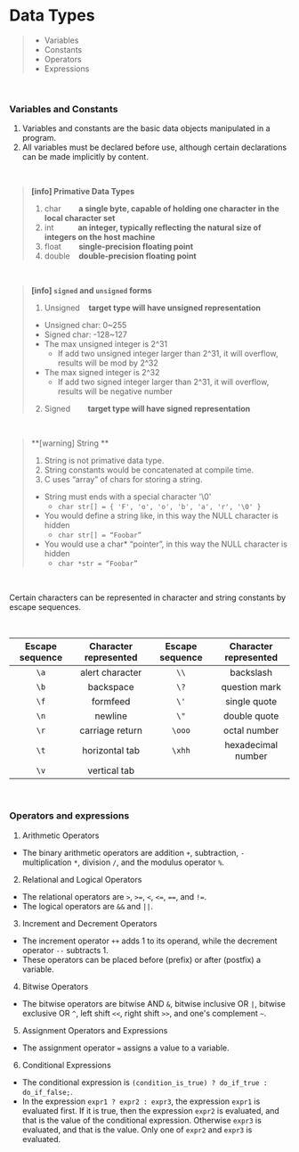 # Data Types
> * Variables
> * Constants
> * Operators
> * Expressions

<br/>

### Variables and Constants

1. Variables and constants are the basic data objects manipulated in a program.
2. All variables must be declared before use, although certain declarations can be made implicitly by content.

<br/>

> **[info] Primative Data Types**
>1. char &nbsp;&nbsp;&nbsp;&nbsp;&nbsp;&nbsp; **a single byte, capable of holding one character in the local character set**
>2. int &nbsp;&nbsp;&nbsp;&nbsp;&nbsp;&nbsp;&nbsp;&nbsp;&nbsp; **an integer, typically reflecting the natural size of integers on the host machine**
>3. float &nbsp;&nbsp;&nbsp;&nbsp;&nbsp;&nbsp; **single-precision floating point**
>4. double &nbsp;&nbsp; **double-precision floating point**

<br/>

> **[info] `signed` and `unsigned` forms**
>1. Unsigned &nbsp;&nbsp; **target type will have unsigned representation**
>   * Unsigned char: 0~255
>   * Signed char: -128~127
>   * The max unsigned integer is 2^31
>       * If add two unsigned integer larger than 2^31, it will overflow, results will be mod by 2^32
>   * The max signed integer is 2^32
>       * If add two signed integer larger than 2^31, it will overflow, results will be negative number
>2. Signed &nbsp;&nbsp;&nbsp;&nbsp;&nbsp;&nbsp; **target type will have signed representation**

<br/>

> **[warning] String **
>1. String is not primative data type.
>2. String constants would be concatenated at compile time.
>3. C uses “array” of chars for storing a string.
>   * String must ends with a special character '\0'
>       * ```char str[] = { 'F', 'o', 'o', 'b', 'a', 'r', '\0' }```
>   * You would define a string like, in this way the NULL character is hidden
>       * ```char str[] = “Foobar”```
>   * You would use a char* “pointer”, in this way the NULL character is hidden
>       * ```char *str = “Foobar”```

<br/>

Certain characters can be represented in character and string constants by escape sequences.

<br/>

| Escape sequence | Character represented | Escape sequence | Character represented |
| :-: | :-: | :-: | :-: |
|      `\a`       |    alert character    |      `\\`       | backslash |
| `\b` | backspace | `\?` | question mark |
| `\f` | formfeed | `\'` | single quote |
| `\n` | newline | `\"` | double quote |
| `\r` | carriage return | `\ooo` | octal number |
| `\t` | horizontal tab | `\xhh` | hexadecimal number |
| `\v` | vertical tab |  |  |  |

<br/>

### Operators and expressions

1. Arithmetic Operators
  * The binary arithmetic operators are addition `+`, subtraction, `-` multiplication `*`, division `/`, and the modulus operator `%`.
2. Relational and Logical Operators
  * The relational operators are `>`, `>=`, `<`, `<=`, `==`, and `!=`.
  * The logical operators are `&&` and `||`.
3. Increment and Decrement Operators
  * The increment operator `++` adds 1 to its operand, while the decrement operator `--` subtracts 1.
  * These operators can be placed before (prefix) or after (postfix) a variable.
4. Bitwise Operators
  * The bitwise operators are bitwise AND `&`, bitwise inclusive OR `|`, bitwise exclusive OR `^`, left shift `<<`, right shift `>>`, and one's complement `~`.
5. Assignment Operators and Expressions
  * The assignment operator `=` assigns a value to a variable.
6. Conditional Expressions
  * The conditional expression is `(condition_is_true) ? do_if_true : do_if_false;`.
  * In the expression `expr1 ? expr2 : expr3`, the expression `expr1` is evaluated first. If it is true, then the expression `expr2` is evaluated, and that is the value of the conditional expression. Otherwise `expr3` is evaluated, and that is the value. Only one of `expr2` and `expr3` is evaluated.

<br/>




























